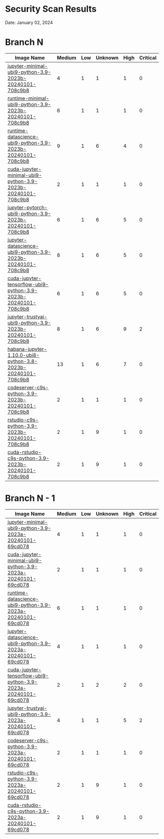 # Security Scan Results

Date: January 02, 2024

# Branch N

| Image Name | Medium | Low | Unknown | High | Critical |
|------------|-------|-----|---------|------|------|
| [jupyter-minimal-ubi9-python-3.9-2023b-20240101-708c9b8](https://quay.io/repository/opendatahub/workbench-images/manifest/sha256:186c28f08fa8809181f645eca94c463ba6e543269120266de06f7643aab6e262?tab=vulnerabilities) | 4 | 1 | 1 | 1 | 0 |
| [runtime-minimal-ubi9-python-3.9-2023b-20240101-708c9b8](https://quay.io/repository/opendatahub/workbench-images/manifest/sha256:01ff1ed70eb1b1b6dec6e2b21e7d308f57708ca618d2f219ea029d2ce52a594f?tab=vulnerabilities) | 6 | 1 | 1 | 1 | 0 |
| [runtime-datascience-ubi9-python-3.9-2023b-20240101-708c9b8](https://quay.io/repository/opendatahub/workbench-images/manifest/sha256:11250d822dd9ff5344bd50d0f189b92b8cce61ffa0d89248efbb6cfe1ad22ae8?tab=vulnerabilities) | 9 | 1 | 6 | 4 | 0 |
| [cuda-jupyter-minimal-ubi9-python-3.9-2023b-20240101-708c9b8](https://quay.io/repository/opendatahub/workbench-images/manifest/sha256:5a5bd66d09bd3dc984d8da56f01537a20b23b87dc40b045ed9b5d81018a522ad?tab=vulnerabilities) | 2 | 1 | 1 | 1 | 0 |
| [jupyter-pytorch-ubi9-python-3.9-2023b-20240101-708c9b8](https://quay.io/repository/opendatahub/workbench-images/manifest/sha256:58ac7275d22a1a6d3a4d0d7250a83524e72308c4b7369fe295a423936c5ff071?tab=vulnerabilities) | 6 | 1 | 6 | 5 | 0 |
| [jupyter-datascience-ubi9-python-3.9-2023b-20240101-708c9b8](https://quay.io/repository/opendatahub/workbench-images/manifest/sha256:1fc6a053d42bbd283bf9a4f8f73953bfbb5e8131ca2b0f0f7fcf4a1e9bde4dc5?tab=vulnerabilities) | 8 | 1 | 6 | 5 | 0 |
| [cuda-jupyter-tensorflow-ubi9-python-3.9-2023b-20240101-708c9b8](https://quay.io/repository/opendatahub/workbench-images/manifest/sha256:9753c8bcc9c37a59cf425b2babbb2e663cc6ea0ebde8bc5b23e5898ab91964af?tab=vulnerabilities) | 6 | 1 | 6 | 5 | 0 |
| [jupyter-trustyai-ubi9-python-3.9-2023b-20240101-708c9b8](https://quay.io/repository/opendatahub/workbench-images/manifest/sha256:3dd46b7c101e2809bf268e88f42df8af9c3ed46a0ab576b4e891106ebbf1e085?tab=vulnerabilities) | 8 | 1 | 6 | 9 | 2 |
| [habana-jupyter-1.10.0-ubi8-python-3.8-2023b-20240101-708c9b8](https://quay.io/repository/opendatahub/workbench-images/manifest/sha256:14bfefd10bde456e916b28fdfc65fdaaa8f5c0e3830912ffc060c5873b809e75?tab=vulnerabilities) | 13 | 1 | 6 | 7 | 0 |
| [codeserver-c9s-python-3.9-2023b-20240101-708c9b8](https://quay.io/repository/opendatahub/workbench-images/manifest/sha256:af69521a200ed4a96c7afd5db815bb5e7b5bd42a15eb2ef2899eff80d65fd75b?tab=vulnerabilities) | 2 | 1 | 1 | 1 | 0 |
| [rstudio-c9s-python-3.9-2023b-20240101-708c9b8](https://quay.io/repository/opendatahub/workbench-images/manifest/sha256:ad3e06ad8fb2bd90055deb09309ffdf262208f048f6a059be2f1b57116ebba14?tab=vulnerabilities) | 2 | 1 | 9 | 1 | 0 |
| [cuda-rstudio-c9s-python-3.9-2023b-20240101-708c9b8](https://quay.io/repository/opendatahub/workbench-images/manifest/sha256:80df867f77bda32e920aa6b9e14ee489de1084a895b8883f64cb6de92d4b32ae?tab=vulnerabilities) | 2 | 1 | 9 | 1 | 0 |


# Branch N - 1

| Image Name | Medium | Low | Unknown | High | Critical |
|------------|-------|-----|---------|------|------|
| [jupyter-minimal-ubi9-python-3.9-2023a-20240101-69cd078](https://quay.io/repository/opendatahub/workbench-images/manifest/sha256:1461bd533dfc27cfb2a72b5319e3ff616f3050ef56edea929cbc199543912ec6?tab=vulnerabilities) | 4 | 1 | 1 | 1 | 0 |
| [cuda-jupyter-minimal-ubi9-python-3.9-2023a-20240101-69cd078](https://quay.io/repository/opendatahub/workbench-images/manifest/sha256:1db876e5edf09314ad4a174facedefa1500bead299af16e67c44ef8fb1c95bf4?tab=vulnerabilities) | 2 | 1 | 1 | 1 | 0 |
| [runtime-datascience-ubi9-python-3.9-2023a-20240101-69cd078](https://quay.io/repository/opendatahub/workbench-images/manifest/sha256:1f76bf9ad18e1294890fedc961d45eb028387e8e1795e0d2f33c0047a702ee85?tab=vulnerabilities) | 6 | 1 | 1 | 1 | 0 |
| [jupyter-datascience-ubi9-python-3.9-2023a-20240101-69cd078](https://quay.io/repository/opendatahub/workbench-images/manifest/sha256:81e3a74407268cc41f2c27a83636aafd27f2f776fbe98177f06a09d20823a1ca?tab=vulnerabilities) | 4 | 1 | 1 | 1 | 0 |
| [cuda-jupyter-tensorflow-ubi9-python-3.9-2023a-20240101-69cd078](https://quay.io/repository/opendatahub/workbench-images/manifest/sha256:3bd5b99896cb825fbf8bcd339ede3d1f0a4558f22849cd03e44f4a194c9c3a50?tab=vulnerabilities) | 2 | 1 | 2 | 2 | 0 |
| [jupyter-trustyai-ubi9-python-3.9-2023a-20240101-69cd078](https://quay.io/repository/opendatahub/workbench-images/manifest/sha256:6a1d02ed79d0222c806ee6d1b83a9df25b7bec3252321525c0baeb3204371327?tab=vulnerabilities) | 4 | 1 | 1 | 5 | 2 |
| [codeserver-c9s-python-3.9-2023a-20240101-69cd078](https://quay.io/repository/opendatahub/workbench-images/manifest/sha256:c47607fb7a4ec5733d1facb7f95b4c5ea4997a06c943fd43be300dc51771f801?tab=vulnerabilities) | 2 | 1 | 1 | 1 | 0 |
| [rstudio-c9s-python-3.9-2023a-20240101-69cd078](https://quay.io/repository/opendatahub/workbench-images/manifest/sha256:69b650f2866bb00d336cc3b5151da49580b4ef9153a0db0c95224208d0567ef1?tab=vulnerabilities) | 2 | 1 | 9 | 1 | 0 |
| [cuda-rstudio-c9s-python-3.9-2023a-20240101-69cd078](https://quay.io/repository/opendatahub/workbench-images/manifest/sha256:170865adea67a5c669f21d07028ed094f36e9fbe384e0471d1a82fb9273d5666?tab=vulnerabilities) | 2 | 1 | 9 | 1 | 0 |

